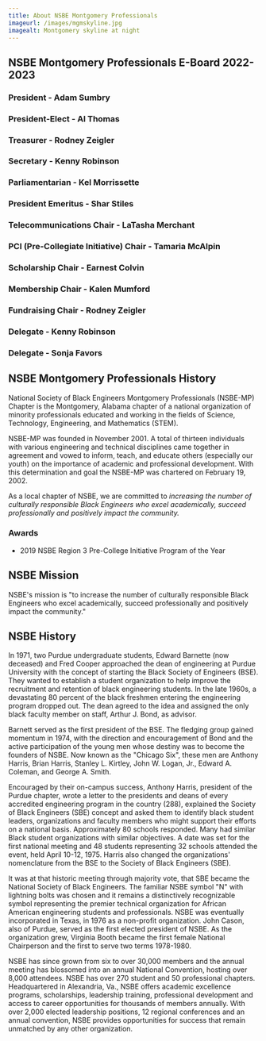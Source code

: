 ```yaml
---
title: About NSBE Montgomery Professionals
imageurl: /images/mgmskyline.jpg
imagealt: Montgomery skyline at night
---
```


## NSBE Montgomery Professionals E-Board 2022-2023

### President - Adam Sumbry

### President-Elect - Al Thomas

### Treasurer - Rodney Zeigler

### Secretary - Kenny Robinson

### Parliamentarian - Kel Morrissette

### President Emeritus - Shar Stiles

### Telecommunications Chair - LaTasha Merchant

### PCI (Pre-Collegiate Initiative) Chair - Tamaria McAlpin

### Scholarship Chair - Earnest Colvin

### Membership Chair - Kalen Mumford

### Fundraising Chair - Rodney Zeigler

### Delegate - Kenny Robinson

### Delegate - Sonja Favors


## NSBE Montgomery Professionals History

National Society of Black Engineers Montgomery Professionals (NSBE-MP) Chapter is the Montgomery, Alabama
chapter of a national organization of minority professionals educated and working in the fields of 
Science, Technology, Engineering, and Mathematics (STEM).

NSBE-MP was founded in November 2001. A total of thirteen individuals with various engineering and technical 
disciplines came together in agreement and vowed to inform, teach, and educate others (especially our youth) 
on the importance of academic and professional development. With this determination and goal the NSBE-MP was 
chartered on February 19, 2002.

As a local chapter of NSBE, we are committed to *increasing the number of culturally responsible Black*
*Engineers who excel academically, succeed professionally and positively impact the community.*

### Awards

* 2019 NSBE Region 3 Pre-College Initiative Program of the Year

## NSBE Mission

NSBE's mission is "to increase the number of culturally responsible Black Engineers who excel academically, 
succeed professionally and positively impact the community."

## NSBE History

In 1971, two Purdue undergraduate students, Edward Barnette (now deceased) and Fred Cooper approached the dean of 
engineering at Purdue University with the concept of starting the Black Society of Engineers (BSE). They wanted 
to establish a student organization to help improve the recruitment and retention of black engineering students. 
In the late 1960s, a devastating 80 percent of the black freshmen entering the engineering program dropped out. 
The dean agreed to the idea and assigned the only black faculty member on staff, Arthur J. Bond, as advisor.

Barnett served as the first president of the BSE. The fledging group gained momentum in 1974, with the direction 
and encouragement of Bond and the active participation of the young men whose destiny was to become the founders 
of NSBE. Now known as the "Chicago Six", these men are Anthony Harris, Brian Harris, Stanley L. Kirtley, 
John W. Logan, Jr., Edward A. Coleman, and George A. Smith.

Encouraged by their on-campus success, Anthony Harris, president of the Purdue chapter, wrote a letter to the presidents 
and deans of every accredited engineering program in the country (288), explained the Society of Black Engineers 
(SBE) concept and asked them to identify black student leaders, organizations and faculty members who might support 
their efforts on a national basis. Approximately 80 schools responded. Many had similar Black student organizations 
with similar objectives. A date was set for the first national meeting and 48 students representing 32 schools attended 
the event, held April 10-12, 1975. Harris also changed the organizations' nomenclature from the BSE to the Society 
of Black Engineers (SBE).

It was at that historic meeting through majority vote, that SBE became the National Society of Black Engineers. 
The familiar NSBE symbol "N" with lightning bolts was chosen and it remains a distinctively recognizable symbol 
representing the premier technical organization for African American engineering students and professionals. NSBE 
was eventually incorporated in Texas, in 1976 as a non-profit organization. John Cason, also of Purdue, served as 
the first elected president of NSBE. As the organization grew, Virginia Booth became the first female National Chairperson 
and the first to serve two terms 1978-1980.

NSBE has since grown from six to over 30,000 members and the annual meeting has blossomed into an annual National 
Convention, hosting over 8,000 attendees. NSBE has over 270 student and 50 professional chapters. Headquartered in Alexandria, 
Va., NSBE offers academic excellence programs, scholarships, leadership training, professional development and access 
to career opportunities for thousands of members annually. With over 2,000 elected leadership positions, 12 regional 
conferences and an annual convention, NSBE provides opportunities for success that remain unmatched by any other 
organization.

